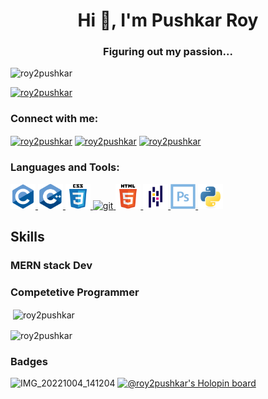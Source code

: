

<h1 align="center">Hi 👋, I'm Pushkar Roy</h1>
<h3 align="center">Figuring out my passion...</h3>

<p align="left"> <img src="https://komarev.com/ghpvc/?username=roy2pushkar&label=Profile%20views&color=0e75b6&style=flat" alt="roy2pushkar" /> </p>

<p align="left"> <a href="https://twitter.com/roy2pushkar" target="blank"><img src="https://img.shields.io/twitter/follow/roy2pushkar?logo=twitter&style=for-the-badge" alt="roy2pushkar" /></a> </p>

<h3 align="left">Connect with me:</h3>
<p align="left">
<a href="https://twitter.com/roy2pushkar" target="blank"><img align="center" src="https://raw.githubusercontent.com/rahuldkjain/github-profile-readme-generator/master/src/images/icons/Social/twitter.svg" alt="roy2pushkar" height="30" width="40" /></a>
<a href="https://linkedin.com/in/roy2pushkar" target="blank"><img align="center" src="https://raw.githubusercontent.com/rahuldkjain/github-profile-readme-generator/master/src/images/icons/Social/linked-in-alt.svg" alt="roy2pushkar" height="30" width="40" /></a>
<a href="https://www.codechef.com/users/roy2pushkar" target="blank"><img align="center" src="https://cdn.jsdelivr.net/npm/simple-icons@3.1.0/icons/codechef.svg" alt="roy2pushkar" height="30" width="40" /></a>
</p>

<h3 align="left">Languages and Tools:</h3>
<p align="left"> <a href="https://www.cprogramming.com/" target="_blank" rel="noreferrer"> <img src="https://raw.githubusercontent.com/devicons/devicon/master/icons/c/c-original.svg" alt="c" width="40" height="40"/> </a> <a href="https://www.w3schools.com/cpp/" target="_blank" rel="noreferrer"> <img src="https://raw.githubusercontent.com/devicons/devicon/master/icons/cplusplus/cplusplus-original.svg" alt="cplusplus" width="40" height="40"/> </a> <a href="https://www.w3schools.com/css/" target="_blank" rel="noreferrer"> <img src="https://raw.githubusercontent.com/devicons/devicon/master/icons/css3/css3-original-wordmark.svg" alt="css3" width="40" height="40"/> </a> <a href="https://git-scm.com/" target="_blank" rel="noreferrer"> <img src="https://www.vectorlogo.zone/logos/git-scm/git-scm-icon.svg" alt="git" width="40" height="40"/> </a> <a href="https://www.w3.org/html/" target="_blank" rel="noreferrer"> <img src="https://raw.githubusercontent.com/devicons/devicon/master/icons/html5/html5-original-wordmark.svg" alt="html5" width="40" height="40"/> </a> <a href="https://pandas.pydata.org/" target="_blank" rel="noreferrer"> <img src="https://raw.githubusercontent.com/devicons/devicon/2ae2a900d2f041da66e950e4d48052658d850630/icons/pandas/pandas-original.svg" alt="pandas" width="40" height="40"/> </a> <a href="https://www.photoshop.com/en" target="_blank" rel="noreferrer"> <img src="https://raw.githubusercontent.com/devicons/devicon/master/icons/photoshop/photoshop-line.svg" alt="photoshop" width="40" height="40"/> </a> <a href="https://www.python.org" target="_blank" rel="noreferrer"> <img src="https://raw.githubusercontent.com/devicons/devicon/master/icons/python/python-original.svg" alt="python" width="40" height="40"/> </a> </p>

<h2 >Skills</h2>
<h3 >MERN stack Dev</h3>
<h3 >Competetive Programmer</h3>
<p>&nbsp;<img align="center" src="https://github-readme-stats.vercel.app/api?username=roy2pushkar&show_icons=true&locale=en" alt="roy2pushkar" /></p>

<p><img align="center" src="https://github-readme-streak-stats.herokuapp.com/?user=roy2pushkar&" alt="roy2pushkar" /></p>

<h3 align="left">Badges</h3>

![IMG_20221004_141204](https://user-images.githubusercontent.com/75408762/193774792-fd0dca8e-1a71-4308-ac83-a167374b6792.jpg)
[![@roy2pushkar's Holopin board](https://holopin.io/api/user/board?user=roy2pushkar)](https://holopin.io/@roy2pushkar)

